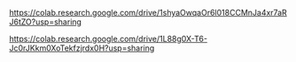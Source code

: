 https://colab.research.google.com/drive/1shyaOwqaOr6l018CCMnJa4xr7aRJ6tZO?usp=sharing

https://colab.research.google.com/drive/1L88g0X-T6-Jc0rJKkm0XoTekfzjrdx0H?usp=sharing

